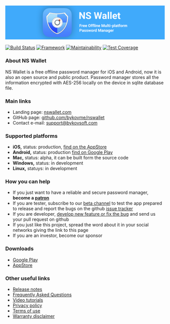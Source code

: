 [![NS Wallet](https://raw.githubusercontent.com/bykovme/nswallet/develop/banner.png?raw=true)](https://nswallet.com/)

[![Build Status](https://app.bitrise.io/app/d80a106bb67fa6e8/status.svg?token=xnyYwDyHqw773UCliHgd4g&branch=develop)](https://app.bitrise.io/app/d80a106bb67fa6e8)
[![Framework](https://img.shields.io/badge/framework-Xamarin.Forms-3498DB?logo=xamarin&logoColor=white)](https://github.com/xamarin/Xamarin.Forms)
[![Maintainability](https://api.codeclimate.com/v1/badges/0265f119ef5164d3ee70/maintainability)](https://codeclimate.com/github/bykovme/nswallet/maintainability)
[![Test Coverage](https://api.codeclimate.com/v1/badges/0265f119ef5164d3ee70/test_coverage)](https://codeclimate.com/github/bykovme/nswallet/test_coverage)

### About NS Wallet

NS Wallet is a free offline password manager for iOS and Android, now it is also an open source and public product. Password manager stores all the information encrypted with AES-256 locally on the device in sqlite database file. 

### Main links

- Landing page: [nswallet.com](https://nswallet.com)
- GitHub page: [github.com/bykovme/nswallet](https://github.com/bykovme/nswallet)
- Contact e-mail: [support@bykovsoft.com](support@bykovsoft.com)

### Supported platforms

- **iOS,** status: production, [find on the AppStore](https://apps.apple.com/ru/app/ns-wallet-password-manager/id869304848)
- **Android,** status: production [find on Google Play](https://play.google.com/store/apps/details?id=com.nyxbull.nswallet)
- **Mac,** status: alpha, it can be built form the source code
- **Windows,** status: in development
- **Linux,** statuys: in development

### How you can help

- If you just want to have a reliable and secure password manager, **become a [patron](https://www.patreon.com/nswallet)**
- If you are tester, subscribe to our [beta channel](https://play.google.com/apps/testing/com.nyxbull.nswallet) to test the app prepared to release and report the bugs on the github [issue tracker](https://github.com/bykovme/nswallet/issues)
- If you are developer, [develop new feature or fix the bug](https://github.com/bykovme/nswallet/issues) and send us your pull request on github
- If you just like this project, spread the word about it in your social networks giving the link to this page 
- If you are an investor, become our sponsor

### Downloads

- [Google Play](https://play.google.com/store/apps/details?id=com.nyxbull.nswallet)
- [AppStore](https://apps.apple.com/us/app/ns-wallet-password-manager/id869304848)

### Other useful links

- [Release notes](https://releasenotes.nswallet.com/)
- [Frequently Asked Questions](https://faq.nswallet.com/)
- [Video tutorials](https://faq.nswallet.com/tutorials.html)
- [Privacy policy](https://privacy.nswallet.com/)
- [Terms of use](https://privacy.nswallet.com/terms.html)
- [Warranty disclaimer](https://privacy.nswallet.com/disclaimer.html)
